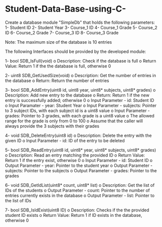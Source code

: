 # Student-Data-Base-using-C-
Create a database module "SimpleDb" that holds the following parameters:
1- Student ID
2- Student Year
3- Course_1 ID
4- Course_1 Grade
5- Course_2 ID
6- Course_2 Grade
7- Course_3 ID
8- Course_3 Grade

Note: The maximum size of the database is 10 entries

The following Interfaces should be provided by the developed module:

1- bool SDB_IsFull(void)
o Description: Check if the database is full
o Return Value: Return 1 if the the database is full, otherwise 0

2- uint8 SDB_GetUsedSize(void)
o Description: Get the number of entries in the database
o Return: Return the number of entries

3- bool SDB_AddEntry(uint8 id, uint8 year, uint8* subjects, uint8* grades)
o Description: Add new entry to the database
o Return: Return 1 if the new entry is successfully added; otherwise 0
o Input Parameter - id: Student ID
o Input Paramater - year: Student Year
o Input Parameter - subjects: Pointer to 3 subject IDs, with each subject id is a uint8 value
o Input Parameter - grades: Pointer to 3 grades, with each grade is a uint8 value
o The allowed range for the grade is only from 0 to 100
o Assume that the caller will always provide the 3 subjects with their grades

4- void SDB_DeleteEntry(uint8 id)
o Description: Delete the entry with the given ID
o Input Parameter - id: ID of the entry to be deleted

5- bool SDB_ReadEntry(uint8 id, uint8* year, uint8* subjects, uint8* grades)
o Description: Read an entry matching the provided ID
o Return Value: Return 1 if the entry exist, otherwise 0
o Input Parameter - id: Student ID
o Output Parameter - year: Pointer to the student year
o Output Parameter - subjects: Pointer to the subjects
o Output Parameter - grades: Pointer to the grades

6- void SDB_GetIdList(uint8* count, uint8* list)
o Description: Get the list of IDs of the students
o Output Parameter - count: Pointer to the number of entries currently exists in the 
database
o Output Parameter - list: Pointer to the list of IDs

7- bool SDB_IsIdExist(uint8 ID)
o Description: Checks if the the provided student ID exists
o Return Value: Return 1 if ID exists in the database, otherwise 0
